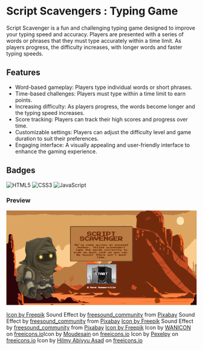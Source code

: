 
# Script Scavengers : Typing Game
Script Scavenger is a fun and challenging typing game designed to improve your typing speed and accuracy. Players are presented with a series of words or phrases that they must type accurately within a time limit. As players progress, the difficulty increases, with longer words and faster typing speeds.
## Features
- Word-based gameplay: Players type individual words or short phrases.
- Time-based challenges: Players must type within a time limit to earn points.
- Increasing difficulty: As players progress, the words become longer and the typing speed increases.
- Score tracking: Players can track their high scores and progress over time.
- Customizable settings: Players can adjust the difficulty level and game duration to suit their preferences.
- Engaging interface: A visually appealing and user-friendly interface to enhance the gaming experience.
## Badges
![HTML5](https://img.shields.io/badge/html5-%23E34F26.svg?style=for-the-badge&logo=html5&logoColor=white)
![CSS3](https://img.shields.io/badge/css3-%231572B6.svg?style=for-the-badge&logo=css3&logoColor=white)
![JavaScript](https://shields.io/badge/JavaScript-F7DF1E?logo=JavaScript&logoColor=000&style=flat-square)
### Preview
![Webpage Preview](./src/img/scrnshot01.png)

<a href="https://www.freepik.com/icon/dynamite_478968#fromView=search&page=1&position=9&uuid=42476eae-aff9-419a-96a3-c8c357c6a29f">Icon by Freepik</a>
Sound Effect by <a href="https://pixabay.com/users/freesound_community-46691455/?utm_source=link-attribution&utm_medium=referral&utm_campaign=music&utm_content=42132">freesound_community</a> from <a href="https://pixabay.com/sound-effects//?utm_source=link-attribution&utm_medium=referral&utm_campaign=music&utm_content=42132">Pixabay</a>
Sound Effect by <a href="https://pixabay.com/users/freesound_community-46691455/?utm_source=link-attribution&utm_medium=referral&utm_campaign=music&utm_content=42132">freesound_community</a> from <a href="https://pixabay.com/sound-effects//?utm_source=link-attribution&utm_medium=referral&utm_campaign=music&utm_content=42132">Pixabay</a>
<a href="https://www.freepik.com/icon/treasure_507754">Icon by Freepik</a>
Sound Effect by <a href="https://pixabay.com/users/freesound_community-46691455/?utm_source=link-attribution&utm_medium=referral&utm_campaign=music&utm_content=107614">freesound_community</a> from <a href="https://pixabay.com//?utm_source=link-attribution&utm_medium=referral&utm_campaign=music&utm_content=107614">Pixabay</a>
<a href="https://www.freepik.com/icon/treasure_507754">Icon by Freepik</a>
Icon by <a class="link_pro" href="https://freeicons.io/video-game-icon-set-3/trophy-winner-gaming-electronics-compettition-icon-159125">WANICON</a> on <a href="https://freeicons.io">freeicons.io</a>Icon by <a class="link_pro" href="https://freeicons.io/awards-2/trophy-awards-achievement.trophy-champions.cup-winner-icon-699049">Moudesain</a> on <a href="https://freeicons.io">freeicons.io</a>
Icon by <a class="link_pro" href="https://freeicons.io/real-estate-icon-set-38381/apartment-chalet-home-house-rural-shack-villa-icon-1560614">Pexelpy</a> on <a href="https://freeicons.io">freeicons.io</a>
Icon by <a class="link_pro" href="https://freeicons.io/multimedia-8/mute-silent-sound-off-no-sound-volume-icon-731028">Hilmy Abiyyu Asad</a> on <a href="https://freeicons.io">freeicons.io</a>